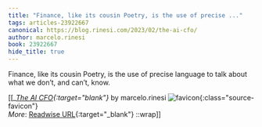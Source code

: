 ```yaml
---
title: "Finance, like its cousin Poetry, is the use of precise ..."
tags: articles-23922667
canonical: https://blog.rinesi.com/2023/02/the-ai-cfo/
author: marcelo.rinesi
book: 23922667
hide_title: true
---
```


Finance, like its cousin Poetry, is the use of precise language to talk about what we don’t, and can’t, know.


[[<cite>_[The AI CFO](https://blog.rinesi.com/2023/02/the-ai-cfo/){:target="_blank"}_</cite> by marcelo.rinesi ![favicon](https://s2.googleusercontent.com/s2/favicons?domain=blog.rinesi.com){:class="source-favicon"}<br>
_More_: [Readwise URL](https://readwise.io/open/467692687){:target="_blank"}
::wrap]]